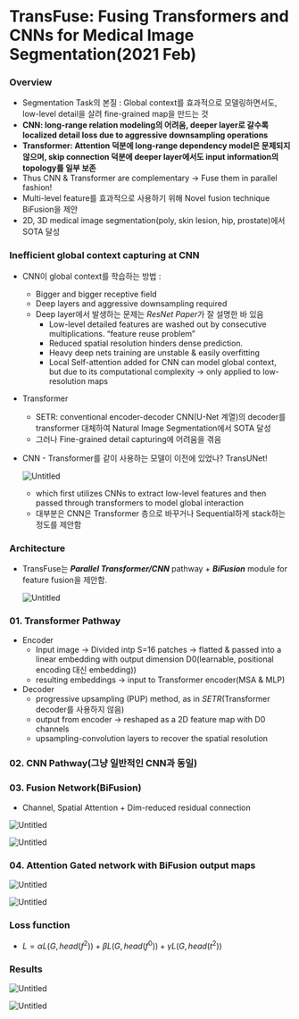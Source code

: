 # TransFuse: Fusing Transformers and CNNs for Medical Image Segmentation(2021 Feb)

### Overview

- Segmentation Task의 본질 : Global context를 효과적으로 모델링하면서도, low-level detail을 살려 fine-grained map을 만드는 것
- **CNN: long-range relation modeling의 어려움, deeper layer로 갈수록 localized detail loss due to aggressive downsampling operations**
- **Transformer: Attention 덕분에 long-range dependency model은 문제되지 않으며, skip connection 덕분에 deeper layer에서도 input information의 topology를 일부 보존**
- Thus CNN & Transformer are complementary → Fuse them in parallel fashion!
- Multi-level feature를 효과적으로 사용하기 위해 Novel fusion technique BiFusion을 제안
- 2D, 3D medical image segmentation(poly, skin lesion, hip, prostate)에서 SOTA 달성

### Inefficient global context capturing at CNN

- CNN이 global context를 학습하는 방법 :
    - Bigger and bigger receptive field
    - Deep layers and aggressive downsampling required
    - Deep layer에서 발생하는 문제는 *ResNet Paper*가 잘 설명한 바 있음
        - Low-level detailed features are washed out by consecutive multiplications. “feature reuse problem”
        - Reduced spatial resolution hinders dense prediction.
        - Heavy deep nets training are unstable & easily overfitting
        - Local Self-attention added for CNN can model global context, but due to its computational complexity → only applied to low-resolution maps
- Transformer
    - SETR: conventional encoder-decoder CNN(U-Net 계열)의 decoder를 transformer 대체하여 Natural Image Segmentation에서 SOTA 달성
    - 그러나 Fine-grained detail capturing에 어려움을 겪음
- CNN - Transformer를 같이 사용하는 모델이 이전에 있었나? TransUNet!
    
    ![Untitled](https://user-images.githubusercontent.com/75057952/168423886-556f4581-5512-4fd4-b8de-2c60f9d3cf6a.png)
    
    - which first utilizes CNNs to extract low-level
    features and then passed through transformers to model global interaction
    - 대부분은 CNN은 Transformer 층으로 바꾸거나 Sequential하게 stack하는 정도를 제안함

### Architecture

- TransFuse는 ***Parallel Transformer/CNN*** pathway + ***BiFusion*** module for feature fusion을 제안함.
    
    ![Untitled](https://user-images.githubusercontent.com/75057952/168423887-49ce3478-fc92-4475-ba3a-47aa81eedd41.png)
    

### 01. Transformer Pathway

- Encoder
    - Input image → Divided intp S=16 patches → flatted & passed into a linear embedding with output dimension D0(learnable, positional encoding 대신 embedding))
    - resulting embeddings → input to Transformer encoder(MSA & MLP)
- Decoder
    - progressive upsampling (PUP) method, as in *SETR*(Transformer decoder를 사용하지 않음)
    - output from encoder → reshaped as a 2D feature map with D0 channels
    - upsampling-convolution layers to recover the spatial resolution

### 02. CNN Pathway(그냥 일반적인 CNN과 동일)

### 03. Fusion Network(BiFusion)

- Channel, Spatial Attention + Dim-reduced residual connection

![Untitled](https://user-images.githubusercontent.com/75057952/168423888-997f5a8c-3d8b-41bc-acbc-9e4ba19507a9.png)

![Untitled](https://user-images.githubusercontent.com/75057952/168423889-38cb4d72-b0d5-4e79-8db9-1bcd1c095052.png)

### 04. Attention Gated network with BiFusion output maps

![Untitled](https://user-images.githubusercontent.com/75057952/168423890-6b644cf4-ba4d-4f82-b56c-9ce324890e43.png)

![Untitled](https://user-images.githubusercontent.com/75057952/168423882-c4f7f349-9658-4bd4-9e5d-0352d241794e.png)

### Loss function

- $L = αL(G, head(f^2))+βL(G, head(f^0))+γL(G, head(t^2))$

### Results

![Untitled](https://user-images.githubusercontent.com/75057952/168423883-b7f79564-cee8-4908-b539-df33a4b2000f.png)

![Untitled](https://user-images.githubusercontent.com/75057952/168423885-61e50997-c66c-4708-b686-a91809a9aa2c.png)

